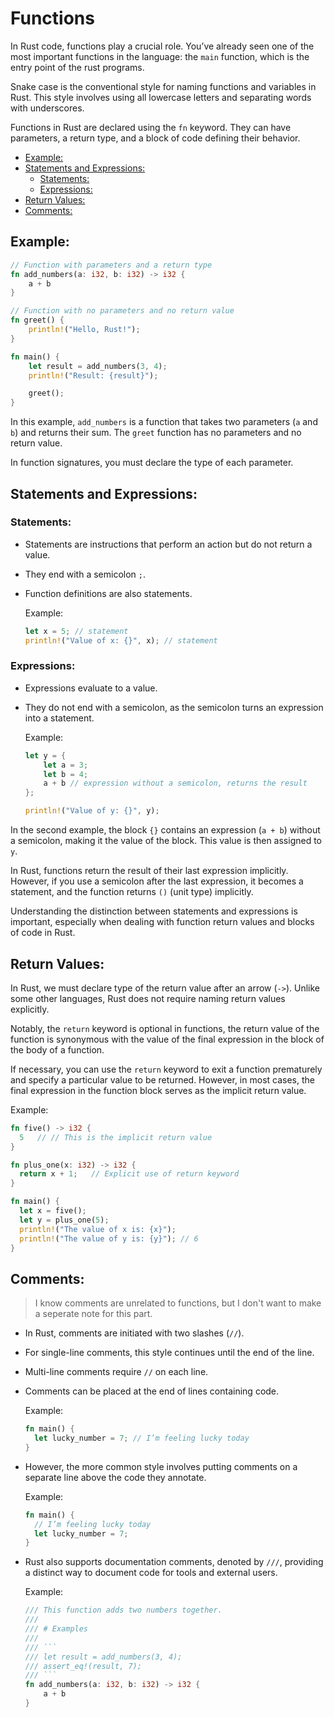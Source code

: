 <!-- omit in toc -->
# Functions

In Rust code, functions play a crucial role. You’ve already seen one of the most important functions in the language: the `main` function, which is the entry point of the rust programs.

Snake case is the conventional style for naming functions and variables in Rust. This style involves using all lowercase letters and separating words with underscores.

Functions in Rust are declared using the `fn` keyword. They can have parameters, a return type, and a block of code defining their behavior.

- [Example:](#example)
- [Statements and Expressions:](#statements-and-expressions)
  - [Statements:](#statements)
  - [Expressions:](#expressions)
- [Return Values:](#return-values)
- [Comments:](#comments)


## Example:
```rust
// Function with parameters and a return type
fn add_numbers(a: i32, b: i32) -> i32 {
    a + b
}

// Function with no parameters and no return value
fn greet() {
    println!("Hello, Rust!");
}

fn main() {
    let result = add_numbers(3, 4);
    println!("Result: {result}");

    greet();
}
```

In this example, `add_numbers` is a function that takes two parameters (`a` and `b`) and returns their sum. The `greet` function has no parameters and no return value.

In function signatures, you must declare the type of each parameter. 

## Statements and Expressions:

### Statements:
- Statements are instructions that perform an action but do not return a value.
- They end with a semicolon `;`.
- Function definitions are also statements.
  
  Example:
  ```rust
  let x = 5; // statement
  println!("Value of x: {}", x); // statement
  ```

### Expressions:
- Expressions evaluate to a value.
- They do not end with a semicolon, as the semicolon turns an expression into a statement.
  
  Example:
  ```rust
  let y = {
      let a = 3;
      let b = 4;
      a + b // expression without a semicolon, returns the result
  };

  println!("Value of y: {}", y);
  ```

In the second example, the block `{}` contains an expression (`a + b`) without a semicolon, making it the value of the block. This value is then assigned to `y`.

In Rust, functions return the result of their last expression implicitly. However, if you use a semicolon after the last expression, it becomes a statement, and the function returns `()` (unit type) implicitly.

Understanding the distinction between statements and expressions is important, especially when dealing with function return values and blocks of code in Rust.

## Return Values:

In Rust, we must declare type of the return value after an arrow (`->`). Unlike some other languages, Rust does not require naming return values explicitly.

Notably, the `return` keyword is optional in functions, the return value of the function is synonymous with the value of the final expression in the block of the body of a function.

If necessary, you can use the `return` keyword to exit a function prematurely and specify a particular value to be returned. However, in most cases, the final expression in the function block serves as the implicit return value. 

  Example:
  ```rust
  fn five() -> i32 {
    5   // // This is the implicit return value
  }

  fn plus_one(x: i32) -> i32 {
    return x + 1;   // Explicit use of return keyword
  }

  fn main() {
    let x = five();
    let y = plus_one(5);
    println!("The value of x is: {x}");
    println!("The value of y is: {y}"); // 6
  }
  ```

## Comments:

>I know comments are unrelated to functions, but I don't want to make a seperate note for this part.

- In Rust, comments are initiated with two slashes (`//`). 
- For single-line comments, this style continues until the end of the line. 
- Multi-line comments require `//` on each line. 
- Comments can be placed at the end of lines containing code. 

  Example:
  ```rust
  fn main() {
    let lucky_number = 7; // I’m feeling lucky today
  }
  ```
- However, the more common style involves putting comments on a separate line above the code they annotate. 

  Example:
  ```rust
  fn main() {
    // I’m feeling lucky today
    let lucky_number = 7;
  }
  ```
- Rust also supports documentation comments, denoted by `///`, providing a distinct way to document code for tools and external users.

  Example:
  ```rust
  /// This function adds two numbers together.
  ///
  /// # Examples
  ///
  /// ```
  /// let result = add_numbers(3, 4);
  /// assert_eq!(result, 7);
  /// ```
  fn add_numbers(a: i32, b: i32) -> i32 {
      a + b
  }
  ```